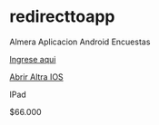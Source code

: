# redirecttoapp
Almera Aplicacion Android Encuestas

[Ingrese aqui](autologin://com.almera.app_encuesta?conexion=sgifunluker&url=https://sgi.almeraim.com/sgi/api/v2/)

[Abrir Altra IOS](com.almera.altra://callbackAzure?conexion=sgifunluker&url=https://sgi.almeraim.com/sgi/api/v2/)

IPad 

$66.000
